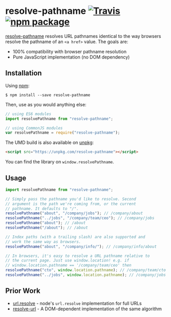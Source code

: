 # resolve-pathname [![Travis][build-badge]][build] [![npm package][npm-badge]][npm]

[build-badge]: https://img.shields.io/travis/mjackson/resolve-pathname/master.svg?style=flat-square
[build]: https://travis-ci.org/mjackson/resolve-pathname
[npm-badge]: https://img.shields.io/npm/v/resolve-pathname.svg?style=flat-square
[npm]: https://www.npmjs.org/package/resolve-pathname

[resolve-pathname](https://www.npmjs.com/package/resolve-pathname) resolves URL pathnames identical to the way browsers resolve the pathname of an `<a href>` value. The goals are:

- 100% compatibility with browser pathname resolution
- Pure JavaScript implementation (no DOM dependency)

## Installation

Using [npm](https://www.npmjs.com/):

    $ npm install --save resolve-pathname

Then, use as you would anything else:

```js
// using ES6 modules
import resolvePathname from "resolve-pathname";

// using CommonJS modules
var resolvePathname = require("resolve-pathname");
```

The UMD build is also available on [unpkg](https://unpkg.com):

```html
<script src="https://unpkg.com/resolve-pathname"></script>
```

You can find the library on `window.resolvePathname`.

## Usage

```js
import resolvePathname from "resolve-pathname";

// Simply pass the pathname you'd like to resolve. Second
// argument is the path we're coming from, or the current
// pathname. It defaults to "/".
resolvePathname("about", "/company/jobs"); // /company/about
resolvePathname("../jobs", "/company/team/ceo"); // /company/jobs
resolvePathname("about"); // /about
resolvePathname("/about"); // /about

// Index paths (with a trailing slash) are also supported and
// work the same way as browsers.
resolvePathname("about", "/company/info/"); // /company/info/about

// In browsers, it's easy to resolve a URL pathname relative to
// the current page. Just use window.location! e.g. if
// window.location.pathname == '/company/team/ceo' then
resolvePathname("cto", window.location.pathname); // /company/team/cto
resolvePathname("../jobs", window.location.pathname); // /company/jobs
```

## Prior Work

- [url.resolve](https://nodejs.org/api/url.html#url_url_resolve_from_to) - node's `url.resolve` implementation for full URLs
- [resolve-url](https://www.npmjs.com/package/resolve-url) - A DOM-dependent implementation of the same algorithm
